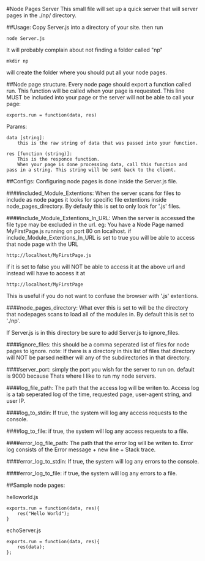 #Node Pages Server
This small file will set up a quick server that will server pages in the ./np/ directory. 

##Usage: 
Copy Server.js into a directory of your site. then run

	node Server.js

It will probably complain about not finding a folder called "np"

	mkdir np

will create the folder where you should put all your node pages. 

##Node page structure.
Every node page should export a function called run. This function will be called when your page is requested. This line MUST be included into your page or the server will not be able to call your page:
	
	exports.run = function(data, res)


Params:

	data [string]:
		this is the raw string of data that was passed into your function.

	res [function (string)]:
		This is the responce function. 
		When your page is done processing data, call this function and pass in a string. This string will be sent back to the client.


##Configs:
Configuring node pages is done inside the Server.js file.

####included_Module_Extentions:
When the server scans for files to include as node pages it looks for specific file extentions inside node_pages_directory.
By defauly this is set to only look for '.js' files.

####include_Module_Extentions_In_URL: 
When the server is accessed the file type may be excluded in the url. 
eg: You have a Node Page named MyFirstPage.js running on port 80 on localhost.
if include_Module_Extentions_In_URL is set to true you will be able to access that node page with the URL
	
	http://localhost/MyFirstPage.js

if it is set to false you will NOT be able to access it at the above url and instead will have to access it at 

	http://localhost/MyFirstPage

This is useful if you do not want to confuse the browser with '.js' extentions.

####node_pages_directory:
What ever this is set to will be the directory that nodepages scans to load all of the modules in. 
By default this is set to './np'.

If Server.js is in this directory be sure to add Server.js to ignore_files.

####ignore_files:
this should be a comma seperated list of files for node pages to ignore. 
note: If there is a directory in this list of files that directory will NOT be parsed neither will any of the subdirectories in that directory.

####server_port:
simply the port you wish for the server to run on. default is 9000 because Thats where I like to run my node servers.

####log_file_path:
The path that the access log will be writen to. Access log is a tab seperated log of the time, requested page, user-agent string, and user IP.

####log_to_stdin:
If true, the system will log any access requests to the console.

####log_to_file:
if true, the system will log any access requests to a file.

####error_log_file_path:
The path that the error log will be writen to. Error log consists of the Error message + new line + Stack trace.

####error_log_to_stdin:
If true, the system will log any errors to the console.

####error_log_to_file:
if true, the system will log any errors to a file.


##Sample node pages:

helloworld.js
	
	exports.run = function(data, res){
		res("Hello World");
	}

echoServer.js
	
	exports.run = function(data, res){
		res(data);
	};

